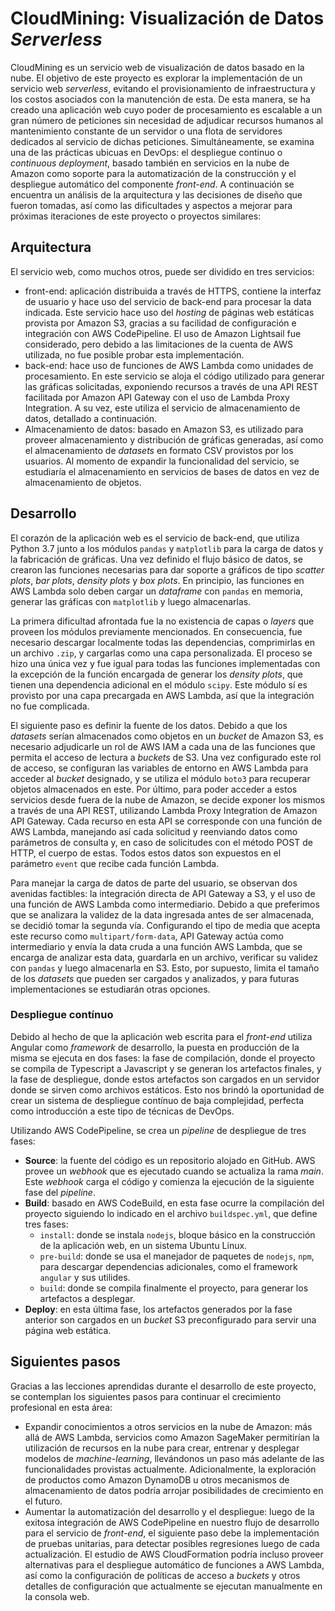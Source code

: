# CloudMining: Visualización de Datos *Serverless*

CloudMining es un servicio web de visualización de datos basado en la nube. El objetivo de este proyecto es explorar la implementación de un servicio web *serverless*, evitando el provisionamiento de infraestructura y los costos asociados con la manutención de esta. De esta manera, se ha creado una aplicación web cuyo poder de procesamiento es escalable a un gran número de peticiones sin necesidad de adjudicar recursos humanos al mantenimiento constante de un servidor o una flota de servidores dedicados al servicio de dichas peticiones.
Simultáneamente, se examina una de las prácticas ubicuas en DevOps: el despliegue continuo o *continuous deployment*, basado también en servicios en la nube de Amazon como soporte para la automatización de la construcción y el despliegue automático del componente *front-end*.
A continuación se encuentra un análisis de la arquitectura y las decisiones de diseño que fueron tomadas, así como las dificultades y aspectos a mejorar para próximas iteraciones de este proyecto o proyectos similares:

## Arquitectura

El servicio web, como muchos otros, puede ser dividido en tres servicios:

- front-end: aplicación distribuida a través de HTTPS, contiene la interfaz de usuario y hace uso del servicio de back-end para procesar la data indicada. Este servicio hace uso del *hosting* de páginas web estáticas provista por Amazon S3, gracias a su facilidad de configuración e integración con AWS CodePipeline. El uso de Amazon Lightsail fue considerado, pero debido a las limitaciones de la cuenta de AWS utilizada, no fue posible probar esta implementación.
- back-end: hace uso de funciones de AWS Lambda como unidades de procesamiento. En este servicio se aloja el código utilizado para generar las gráficas solicitadas, exponiendo recursos a través de una API REST facilitada por Amazon API Gateway con el uso de Lambda Proxy Integration. A su vez, este utiliza el servicio de almacenamiento de datos, detallado a continuación.
- Almacenamiento de datos: basado en Amazon S3, es utilizado para proveer almacenamiento y distribución de gráficas generadas, así como el almacenamiento de *datasets* en formato CSV provistos por los usuarios. Al momento de expandir la funcionalidad del servicio, se estudiaría el almacenamiento en servicios de bases de datos en vez de almacenamiento de objetos.

## Desarrollo

El corazón de la aplicación web es el servicio de back-end, que utiliza Python 3.7 junto a los módulos `pandas` y `matplotlib` para la carga de datos y la fabricación de gráficas. Una vez definido el flujo básico de datos, se crearon las funciones necesarias para dar soporte a gráficos de tipo *scatter plots*, *bar plots*, *density plots* y *box plots*. En principio, las funciones en AWS Lambda solo deben cargar un *dataframe* con `pandas` en memoria, generar las gráficas con `matplotlib` y luego almacenarlas.

La primera dificultad afrontada fue la no existencia de capas o *layers* que proveen los módulos previamente mencionados. En consecuencia, fue necesario descargar localmente todas las dependencias, comprimirlas en un archivo `.zip`, y cargarlas como una capa personalizada. El proceso se hizo una única vez y fue igual para todas las funciones implementadas con la excepción de la función encargada de generar los *density plots*, que tienen una dependencia adicional en el módulo `scipy`. Este módulo sí es provisto por una capa precargada en AWS Lambda, así que la integración no fue complicada.

El siguiente paso es definir la fuente de los datos. Debido a que los *datasets* serían almacenados como objetos en un *bucket* de Amazon S3, es necesario adjudicarle un rol de AWS IAM a cada una de las funciones que permita el acceso de lectura a *buckets* de S3. Una vez configurado este rol de acceso, se configuran las variables de entorno en AWS Lambda para acceder al *bucket* designado, y se utiliza el módulo `boto3` para recuperar objetos almacenados en este.
Por último, para poder acceder a estos servicios desde fuera de la nube de Amazon, se decide exponer los mismos a través de una API REST, utilizando Lambda Proxy Integration de Amazon API Gateway. Cada recurso en esta API se corresponde con una función de AWS Lambda, manejando así cada solicitud y reenviando datos como parámetros de consulta y, en caso de solicitudes con el método POST de HTTP, el cuerpo de estas. Todos estos datos son expuestos en el parámetro `event` que recibe cada función Lambda.

Para manejar la carga de datos de parte del usuario, se observan dos avenidas factibles: la integración directa de API Gateway a S3, y el uso de una función de AWS Lambda como intermediario. Debido a que preferimos que se analizara la validez de la data ingresada antes de ser almacenada, se decidió tomar la segunda vía. Configurando el tipo de media que acepta este recurso como `multipart/form-data`, API Gateway actúa como intermediario y envía la data cruda a una función AWS Lambda, que se encarga de analizar esta data, guardarla en un archivo, verificar su validez con `pandas` y luego almacenarla en S3. Esto, por supuesto, limita el tamaño de los *datasets* que pueden ser cargados y analizados, y para futuras implementaciones se estudiarán otras opciones.

### Despliegue contínuo

Debido al hecho de que la aplicación web escrita para el *front-end* utiliza Angular como *framework* de desarrollo, la puesta en producción de la misma se ejecuta en dos fases: la fase de compilación, donde el proyecto se compila de Typescript a Javascript y se generan los artefactos finales, y la fase de despliegue, donde estos artefactos son cargados en un servidor donde se sirven como archivos estáticos. Esto nos brindó la oportunidad de crear un sistema de despliegue contínuo de baja complejidad, perfecta como introducción a este tipo de técnicas de DevOps.

Utilizando AWS CodePipeline, se crea un *pipeline* de despliegue de tres fases:
- **Source**: la fuente del código es un repositorio alojado en GitHub. AWS provee un *webhook* que es ejecutado cuando se actualiza la rama *main*. Este *webhook* carga el código y comienza la ejecución de la siguiente fase del *pipeline*.
- **Build**: basado en AWS CodeBuild, en esta fase ocurre la compilación del proyecto siguiendo lo indicado en el archivo `buildspec.yml`, que define tres fases:
    - `install`: donde se instala `nodejs`, bloque básico en la construcción de la aplicación web, en un sistema Ubuntu Linux.
    - `pre-build`: donde se usa el manejador de paquetes de `nodejs`, `npm`, para descargar dependencias adicionales, como el framework `angular` y sus utilides.
    - `build`: donde se compila finalmente el proyecto, para generar los artefactos a desplegar.
- **Deploy**: en esta última fase, los artefactos generados por la fase anterior son cargados en un *bucket* S3 preconfigurado para servir una página web estática.

## Siguientes pasos

Gracias a las lecciones aprendidas durante el desarrollo de este proyecto, se contemplan los siguientes pasos para continuar el crecimiento profesional en esta área:
- Expandir conocimientos a otros servicios en la nube de Amazon: más allá de AWS Lambda, servicios como Amazon SageMaker permitirían la utilización de recursos en la nube para crear, entrenar y desplegar modelos de *machine-learning*, llevándonos un paso más adelante de las funcionalidades provistas actualmente. Adicionalmente, la exploración de productos como Amazon DynamoDB u otros mecanismos de almacenamiento de datos podría arrojar posibilidades de crecimiento en el futuro.
- Aumentar la automatización del desarrollo y el despliegue: luego de la exitosa integración de AWS CodePipeline en nuestro flujo de desarrollo para el servicio de *front-end*, el siguiente paso debe la implementación de pruebas unitarias, para detectar posibles regresiones luego de cada actualización. El estudio de AWS CloudFormation podría incluso proveer alternativas para el despliegue automático de funciones a AWS Lambda, así como la configuración de políticas de acceso a *buckets* y otros detalles de configuración que actualmente se ejecutan manualmente en la consola web.
